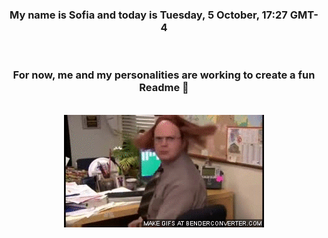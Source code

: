 


<div align="center">
<h3 >My name is Sofia and today is Tuesday, 5 October, 17:27 GMT-4</h3><br>
<h3 >For now, me and my personalities are working to create a fun Readme 👋
</h3><br>
<img src='img/dwight.gif' alt='working...'/>
</div>
